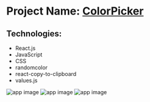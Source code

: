 # Project Name: [ColorPicker](https://colorpickereact.netlify.app)

## Technologies:
- React.js
- JavaScript
- CSS
- randomcolor
- react-copy-to-clipboard
- values.js

![app image](https://i.ibb.co/1dMsfnd/1.png)
![app image](https://i.ibb.co/Wv0C3Dm/2.png)
![app image](https://i.ibb.co/nC5R3vD/3.png)

